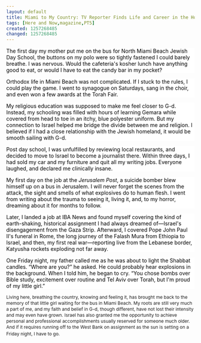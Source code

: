 ```yaml
---
layout: default
title: Miami to My Country: TV Reporter Finds Life and Career in the Holy Land
tags: [Here and Now,magazine,PT5]
created: 1257268485
changed: 1257268485
---
```

<p><span class="Apple-style-span" style="font-size: 12px; line-height: 16px; ">
<p style="margin-top: 0px; margin-right: 0px; margin-bottom: 1em; margin-left: 0px; background-image: none; background-repeat: repeat; background-attachment: scroll; -webkit-background-clip: initial; -webkit-background-origin: initial; background-color: white; background-position: 0% 50%; "><span style="color: black; ">The first day my mother put me on the bus for North Miami Beach Jewish Day School, the buttons on my polo were so tightly fastened I could barely breathe. I was nervous. Would the cafeteria's kosher lunch have anything good to eat, or would I have to eat the candy bar in my pocket?<o:p></o:p></span></p>
<p style="margin-top: 0px; margin-right: 0px; margin-bottom: 1em; margin-left: 0px; background-image: none; background-repeat: repeat; background-attachment: scroll; -webkit-background-clip: initial; -webkit-background-origin: initial; background-color: white; background-position: 0% 50%; "><span style="color: black; ">Orthodox life in Miami Beach was not complicated. If I stuck to the rules, I could play the game. I went to synagogue on Saturdays, sang in the choir, and even won a few awards at the Torah Fair.<o:p></o:p></span></p>
<p style="margin-top: 0px; margin-right: 0px; margin-bottom: 1em; margin-left: 0px; background-image: none; background-repeat: repeat; background-attachment: scroll; -webkit-background-clip: initial; -webkit-background-origin: initial; background-color: white; background-position: 0% 50%; "><span style="color: black; ">My religious education was supposed to make me feel closer to G-d. Instead, my schooling was filled with hours of learning Gemara while covered from head to toe in an itchy, blue polyester uniform. But my connection to Israel helped me bridge the divide between me and religion. I believed if I had a close relationship with the Jewish homeland, it would be smooth sailing with G-d.<o:p></o:p></span></p>
<p style="margin-top: 0px; margin-right: 0px; margin-bottom: 1em; margin-left: 0px; background-image: none; background-repeat: repeat; background-attachment: scroll; -webkit-background-clip: initial; -webkit-background-origin: initial; background-color: white; background-position: 0% 50%; "><span style="color: black; ">Post day school, I was unfulfilled by reviewing local restaurants, and decided to move to Israel to become a journalist there. Within three days, I had sold my car and my furniture and quit all my writing jobs. Everyone laughed, and declared me clinically insane.<o:p></o:p></span></p>
<p style="margin-top: 0px; margin-right: 0px; margin-bottom: 1em; margin-left: 0px; background-image: none; background-repeat: repeat; background-attachment: scroll; -webkit-background-clip: initial; -webkit-background-origin: initial; background-color: white; background-position: 0% 50%; "><span style="color: black; ">My first day on the job at the&nbsp;<em>Jerusalem Post</em>, a suicide bomber blew himself up on a bus in Jerusalem. I will never forget the scenes from the attack, the sight and smells of what explosives do to human flesh. I went from writing about the trauma to seeing it, living it, and, to my horror, dreaming about it for months to follow.<o:p></o:p></span></p>
<p style="margin-top: 0px; margin-right: 0px; margin-bottom: 1em; margin-left: 0px; background-image: none; background-repeat: repeat; background-attachment: scroll; -webkit-background-clip: initial; -webkit-background-origin: initial; background-color: white; background-position: 0% 50%; "><span style="color: black; ">Later, I landed a job at IBA News and found myself covering the kind of earth-shaking, historical assignment I had always dreamed of&mdash;Israel's disengagement from the Gaza Strip. Afterward, I covered Pope John Paul II's funeral in Rome, the long journey of the Falash Mura from Ethiopia to Israel, and then, my first real war&mdash;reporting live from the Lebanese border, Katyusha rockets exploding not far away.<o:p></o:p></span></p>
<p style="margin-top: 0px; margin-right: 0px; margin-bottom: 1em; margin-left: 0px; background-image: none; background-repeat: repeat; background-attachment: scroll; -webkit-background-clip: initial; -webkit-background-origin: initial; background-color: white; background-position: 0% 50%; "><span style="color: black; ">One Friday night, my father called me as he was about to light the Shabbat candles. &ldquo;Where are you?&rdquo; he asked. He could probably hear explosions in the background. When I told him, he began to cry. &ldquo;You chose bombs over Bible study, excitement over routine and Tel Aviv over Torah, but I'm proud of my little girl.&rdquo;<o:p></o:p></span></p>
</span></p>
<p><span class="Apple-style-span" style="font-size: 12px; line-height: 16px; ">Living here, breathing the country, knowing and feeling it, has brought me back to the memory of that little girl waiting for the bus in Miami Beach. My roots are still very much a part of me, and my faith and belief in G-d, though different, have not lost their intensity and may even have grown. Israel has also granted me the opportunity to achieve personal and professional accomplishments usually reserved for someone much older. And if it requires running off to the West Bank on assignment as the sun is setting on a Friday night, I have to go.</span>&nbsp;</p>